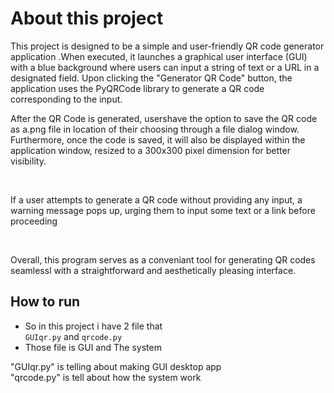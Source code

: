 # About this project
<p>
This project is designed to be a simple and user-friendly QR code generator application
.When executed, it launches a graphical user interface (GUI) with a blue background
where users can input a string of text or a URL in a designated field. Upon clicking
the "Generator QR  Code" button, the application uses the PyQRCode library to generate 
a QR code corresponding to the input.

<br>

After the QR Code is generated, usershave the option to save the QR code as a.png
file in location of their choosing through a file dialog window. Furthermore, once 
the code is saved, it will also be displayed within the application window, resized
to a 300x300 pixel dimension for better visibility.

<br>

If a user attempts to generate a QR code without providing any input, a warning message
pops up, urging them to input some text or a link before proceeding

<br>

Overall, this program serves as a conveniant tool for generating QR codes seamlessl
with a straightforward and aesthetically pleasing interface.
</p>

## How to run
- So in this project i have 2 file that <br>
  `GUIqr.py`
  and
  `qrcode.py`
- Those file is GUI and The system
<p>
"GUIqr.py" is telling about making GUI desktop app <br>
"qrcode.py" is tell about how the system work <br>  
</p>

